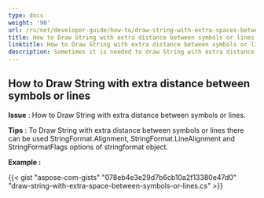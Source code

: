 ```yaml
---
type: docs
weight: '90'
url: /ru/net/developer-guide/how-to/draw-string-with-extra-spaces-between-symbols-or-lines
title: How to Draw String with extra distance between symbols or lines
linktitle: How to Draw String with extra distance between symbols or lines
description: Sometimes it is needed to draw String with extra distance between symbols or lines.
---
```


**How to Draw String with extra distance between symbols or lines**
-----------------------------------------

**Issue** : How to Draw String with extra distance between symbols or lines.

**Tips** : To Draw String with extra distance between symbols or lines there can be used StringFormat.Alignment, StringFormat.LineAlignment and StringFormatFlags options of stringformat object.

**Example :**

{{< gist "aspose-com-gists" "078eb4e3e29d7b6cb10a2f13380e47d0" "draw-string-with-extra-space-between-symbols-or-lines.cs" >}}
